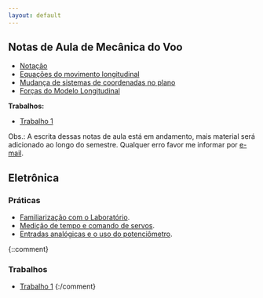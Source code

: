 ```yaml
---
layout: default
---
```



Notas de Aula de Mecânica do Voo
--------------------------------

*  [Notação](mecvoo/notacao)
*  [Equações do movimento longitudinal](mecvoo/long-eqmov)
*  [Mudança de sistemas de coordenadas no plano](mecvoo/rot-long)
*  [Forças do Modelo Longitudinal](mecvoo/forcas-long)

**Trabalhos:**

* [Trabalho 1](mecvoo/trabalho1)

Obs.: A escrita dessas notas de aula está em andamento, mais material será
adicionado ao longo do semestre. Qualquer erro favor me informar por [e-mail].



Eletrônica
----------

### Práticas

* [Familiarização com o Laboratório](eletronica/pratica1).
* [Medição de tempo e comando de servos](eletronica/tempo).
* [Entradas analógicas e o uso do potenciômetro](eletronica/leitura_analogica).


{::comment}
### Trabalhos

* [Trabalho 1](eletronica/trabalho1)
{:/comment}


[e-mail]: mailto:dimasad@ufmg.br
